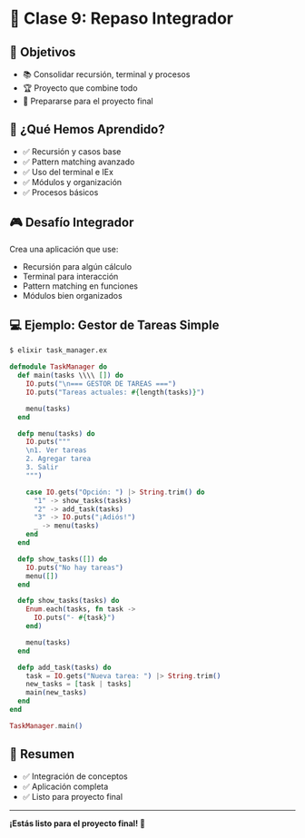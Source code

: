 # 🔄 Clase 9: Repaso Integrador

## 🎯 Objetivos

* 📚 Consolidar recursión, terminal y procesos
* 🏆 Proyecto que combine todo
* 🌟 Prepararse para el proyecto final

## 📖 ¿Qué Hemos Aprendido?

* ✅ Recursión y casos base
* ✅ Pattern matching avanzado
* ✅ Uso del terminal e IEx
* ✅ Módulos y organización
* ✅ Procesos básicos

## 🎮 Desafío Integrador

Crea una aplicación que use:
- Recursión para algún cálculo
- Terminal para interacción
- Pattern matching en funciones
- Módulos bien organizados

## 💻 Ejemplo: Gestor de Tareas Simple

```bash
$ elixir task_manager.ex
```

```elixir
defmodule TaskManager do
  def main(tasks \\\\ []) do
    IO.puts("\n=== GESTOR DE TAREAS ===")
    IO.puts("Tareas actuales: #{length(tasks)}")

    menu(tasks)
  end

  defp menu(tasks) do
    IO.puts("""
    \n1. Ver tareas
    2. Agregar tarea
    3. Salir
    """)

    case IO.gets("Opción: ") |> String.trim() do
      "1" -> show_tasks(tasks)
      "2" -> add_task(tasks)
      "3" -> IO.puts("¡Adiós!")
      _ -> menu(tasks)
    end
  end

  defp show_tasks([]) do
    IO.puts("No hay tareas")
    menu([])
  end

  defp show_tasks(tasks) do
    Enum.each(tasks, fn task ->
      IO.puts("- #{task}")
    end)

    menu(tasks)
  end

  defp add_task(tasks) do
    task = IO.gets("Nueva tarea: ") |> String.trim()
    new_tasks = [task | tasks]
    main(new_tasks)
  end
end

TaskManager.main()
```

## 📝 Resumen

* ✅ Integración de conceptos
* ✅ Aplicación completa
* ✅ Listo para proyecto final

---

**¡Estás listo para el proyecto final! 🌟**

